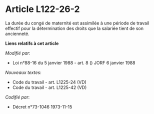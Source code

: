 # Article L122-26-2

La durée du congé de maternité est assimilée à une période de travail effectif pour la détermination des droits que la
salariée tient de son ancienneté.

**Liens relatifs à cet article**

_Modifié par_:

  - Loi n°88-16 du 5 janvier 1988 - art. 8 () JORF 6 janvier 1988

_Nouveaux textes_:

  - Code du travail - art. L1225-24 (VD)
  - Code du travail - art. L1225-42 (VD)

_Codifié par_:

  - Décret n°73-1046 1973-11-15
